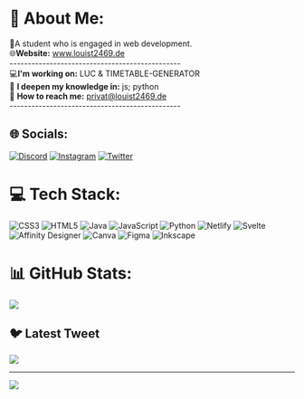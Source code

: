 # 💫 About Me:
👤A student who is engaged in web development.<br>🌐**Website:** www.louist2469.de<br>-----------------------------------------------<br>💻**I'm working on:** LUC & TIMETABLE-GENERATOR<br>📖 **I deepen my knowledge in:** js; python<br>📧 **How to reach me:** privat@louist2469.de<br>-----------------------------------------------


## 🌐 Socials:
[![Discord](https://img.shields.io/badge/Discord-%237289DA.svg?logo=discord&logoColor=white)](https://discord.gg/5Y9zpYxCcG) [![Instagram](https://img.shields.io/badge/Instagram-%23E4405F.svg?logo=Instagram&logoColor=white)](https://instagram.com/LouisT2469) [![Twitter](https://img.shields.io/badge/Twitter-%231DA1F2.svg?logo=Twitter&logoColor=white)](https://twitter.com/LouisT44710854) 

# 💻 Tech Stack:
![CSS3](https://img.shields.io/badge/css3-%231572B6.svg?style=flat&logo=css3&logoColor=white) ![HTML5](https://img.shields.io/badge/html5-%23E34F26.svg?style=flat&logo=html5&logoColor=white) ![Java](https://img.shields.io/badge/java-%23ED8B00.svg?style=flat&logo=java&logoColor=white) ![JavaScript](https://img.shields.io/badge/javascript-%23323330.svg?style=flat&logo=javascript&logoColor=%23F7DF1E) ![Python](https://img.shields.io/badge/python-3670A0?style=flat&logo=python&logoColor=ffdd54) ![Netlify](https://img.shields.io/badge/netlify-%23000000.svg?style=flat&logo=netlify&logoColor=#00C7B7) ![Svelte](https://img.shields.io/badge/svelte-%23f1413d.svg?style=flat&logo=svelte&logoColor=white) ![Affinity Designer](https://img.shields.io/badge/affinitydesginer-%231B72BE.svg?style=flat&logo=affinity-designer&logoColor=white) ![Canva](https://img.shields.io/badge/Canva-%2300C4CC.svg?style=flat&logo=Canva&logoColor=white) 	![Figma](https://img.shields.io/badge/figma-%23F24E1E.svg?style=flat&logo=figma&logoColor=white) ![Inkscape](https://img.shields.io/badge/Inkscape-e0e0e0?style=flat&logo=inkscape&logoColor=080A13)
# 📊 GitHub Stats:
![](https://github-readme-stats.vercel.app/api/top-langs/?username=LouisT2469&theme=tokyonight&hide_border=false&include_all_commits=true&count_private=true&layout=compact)

## 🐦 Latest Tweet
[![](https://gtce.itsvg.in/api?username=LouisT44710854)](https://github.com/VishwaGauravIn/github-twitter-card-embed)

---
[![](https://visitcount.itsvg.in/api?id=LouisT2469&icon=0&color=0)](https://visitcount.itsvg.in)
